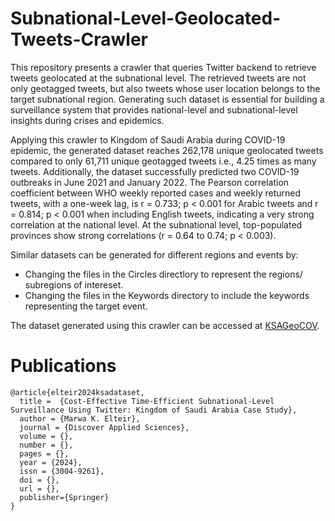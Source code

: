 # Subnational-Level-Geolocated-Tweets-Crawler
This repository presents a crawler that queries Twitter backend to retrieve tweets geolocated at the subnational level.  The retrieved tweets are not only geotagged tweets, but also tweets whose user location belongs to the target subnational region. Generating such dataset is essential for building a surveillance system that provides national-level and subnational-level insights during crises and epidemics.

Applying this crawler to Kingdom of Saudi Arabia during COVID-19 epidemic, the generated dataset reaches 262,178 unique geolocated tweets compared to only 61,711 unique geotagged tweets i.e., 4.25 times as many tweets. Additionally, the dataset successfully predicted two COVID-19 outbreaks in June 2021 and January 2022. The Pearson correlation coefficient between WHO weekly reported cases and weekly returned tweets, with a one-week lag, is r = 0.733; p < 0.001 for Arabic tweets and r = 0.814; p < 0.001 when including English tweets, indicating a very strong correlation at the national level. At the subnational level, top-populated provinces show strong correlations (r = 0.64 to 0.74; p < 0.003).

Similar datasets can be generated for different regions and events by:
 - Changing the files in the Circles directlory to represent the regions/ subregions of intereset.
 - Changing the files in the Keywords directory to include the keywords representing the target event.
 
The dataset generated using this crawler can be accessed at [KSAGeoCOV](https://kaggle.com/datasets/5e2c333e22d6edca5ee813c84c964e00d682c4aabb3e04b53f85156ba1c52cc6).

# Publications
    @article{elteir2024ksadataset,  
      title =  {Cost-Effective Time-Efficient Subnational-Level Surveillance Using Twitter: Kingdom of Saudi Arabia Case Study},    
      author = {Marwa K. Elteir},
      journal = {Discover Applied Sciences},
      volume = {},
      number = {},
      pages = {},
      year = {2024},
      issn = {3004-9261},
      doi = {},
      url = {},
      publisher={Springer}
    }

